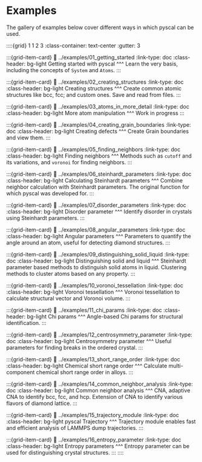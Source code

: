 # Examples

The gallery of examples below cover different ways in which pyscal can be used.

::::{grid} 1 1 2 3
:class-container: text-center
:gutter: 3

:::{grid-item-card}
:link: ../examples/01_getting_started
:link-type: doc
:class-header: bg-light
Getting started with pyscal
^^^
Learn the very basis, including the concepts of `System` and `Atoms`.
:::

:::{grid-item-card}
:link: ../examples/02_creating_structures
:link-type: doc
:class-header: bg-light
Creating structures
^^^
Create common atomic structures like bcc, fcc; and custom ones. Save and read from files.
:::

:::{grid-item-card}
:link: ../examples/03_atoms_in_more_detail
:link-type: doc
:class-header: bg-light
More atom manipulation
^^^
Work in progress
:::

:::{grid-item-card}
:link: ../examples/04_creating_grain_boundaries
:link-type: doc
:class-header: bg-light
Creating defects
^^^
Create Grain boundaries and view them.
:::

:::{grid-item-card}
:link: ../examples/05_finding_neighbors
:link-type: doc
:class-header: bg-light
Finding neighbors
^^^
Methods such as `cutoff` and its variations, and `voronoi` for finding neighbors.
:::

:::{grid-item-card}
:link: ../examples/06_steinhardt_parameters
:link-type: doc
:class-header: bg-light
Calculating Steinhardt parameters
^^^
Combine neighbor calculation with Steinhardt parameters. The original function for which pyscal was developed for.
:::

:::{grid-item-card}
:link: ../examples/07_disorder_parameters
:link-type: doc
:class-header: bg-light
Disorder parameter
^^^
Identify disorder in crystals using Steinhardt parameters.
:::

:::{grid-item-card}
:link: ../examples/08_angular_parameters
:link-type: doc
:class-header: bg-light
Angular parameters
^^^
Parameters to quantify the angle around an atom, useful for detecting diamond structures.
:::

:::{grid-item-card}
:link: ../examples/09_distinguishing_solid_liquid
:link-type: doc
:class-header: bg-light
Distinguishing solid and liquid
^^^
Steinhardt parameter based methods to distinguish solid atoms in liquid. Clustering methods to cluster atoms based on any property.
:::

:::{grid-item-card}
:link: ../examples/10_voronoi_tessellation
:link-type: doc
:class-header: bg-light
Voronoi tessellation
^^^
Voronoi tessellation to calculate structural vector and Voronoi volume.
:::

:::{grid-item-card}
:link: ../examples/11_chi_params
:link-type: doc
:class-header: bg-light
Chi params
^^^
Angle-based Chi params for structural identification.
:::

:::{grid-item-card}
:link: ../examples/12_centrosymmetry_parameter
:link-type: doc
:class-header: bg-light
Centrosymmetry parameter
^^^
Useful parameters for finding breaks in the ordered crystal.
:::

:::{grid-item-card}
:link: ../examples/13_short_range_order
:link-type: doc
:class-header: bg-light
Chemical short range order
^^^
Calculate multi-component chemical short range order in alloys.
:::

:::{grid-item-card}
:link: ../examples/14_common_neighbor_analysis
:link-type: doc
:class-header: bg-light
Common neighbor analysis
^^^
CNA, adaptive CNA to identify bcc, fcc, and hcp. Extension of CNA to identify various flavors of diamond lattice.
:::

:::{grid-item-card}
:link: ../examples/15_trajectory_module
:link-type: doc
:class-header: bg-light
pyscal Trajectory
^^^
Trajectory module enables fast and efficient analysis of LAMMPS dump trajectories.
:::

:::{grid-item-card}
:link: ../examples/16_entropy_parameter
:link-type: doc
:class-header: bg-light
Entropy parameters
^^^
Entropy parameter can be used for distinguishing crystal structures.
:::
::::


